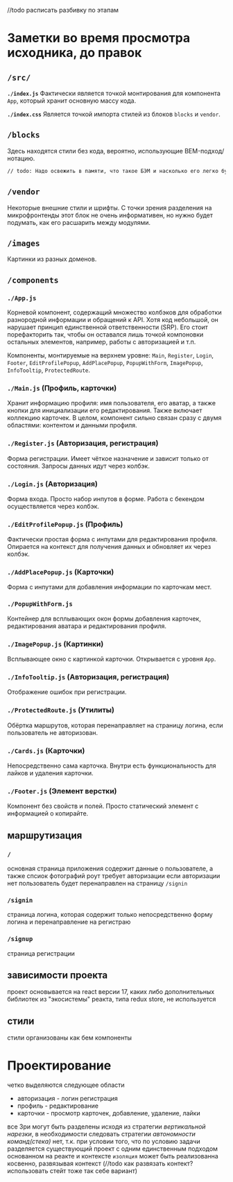 //todo расписать разбивку по этапам

# Заметки во время просмотра исходника, до правок

## `/src/`

**`./index.js`**
Фактически является точкой монтирования для компонента `App`, который хранит основную массу кода.

**`./index.css`**
Является точкой импорта стилей из блоков `blocks` и `vendor`.

## `/blocks`

Здесь находятся стили без кода, вероятно, использующие BEM-подход/нотацию.

```bash
// todo: Надо освежить в памяти, что такое БЭМ и насколько его легко будет разделить.
```

## `/vendor`

Некоторые внешние стили и шрифты. С точки зрения разделения на микрофронтенды этот блок не очень информативен, но нужно будет подумать, как его расшарить между модулями.

## `/images`

Картинки из разных доменов.

## `/components`

### `./App.js`
Корневой компонент, содержащий множество колбэков для обработки разнородной информации и обращений к API. Хотя код небольшой, он нарушает принцип единственной ответственности (SRP). Его стоит порефакторить так, чтобы он оставался лишь точкой компоновки остальных элементов, например, работы с авторизацией и т.п.

Компоненты, монтируемые на верхнем уровне: `Main`, `Register`, `Login`, `Footer`, `EditProfilePopup`, `AddPlacePopup`, `PopupWithForm`, `ImagePopup`, `InfoTooltip`, `ProtectedRoute`.

### `./Main.js` (Профиль, карточки)
Хранит информацию профиля: имя пользователя, его аватар, а также кнопки для инициализации его редактирования. Также включает коллекцию карточек. В целом, компонент сильно связан сразу с двумя областями: контентом и данными профиля.

### `./Register.js` (Авторизация, регистрация)
Форма регистрации. Имеет чёткое назначение и зависит только от состояния. Запросы данных идут через колбэк.

### `./Login.js` (Авторизация)
Форма входа. Просто набор инпутов в форме. Работа с бекендом осуществляется через колбэк.

### `./EditProfilePopup.js` (Профиль)
Фактически простая форма с инпутами для редактирования профиля. Опирается на контекст для получения данных и обновляет их через колбэк.

### `./AddPlacePopup.js` (Карточки)
Форма с инпутами для добавления информации по карточкам мест.

### `./PopupWithForm.js`
Контейнер для всплывающих окон формы добавления карточек, редактирования аватара и редактирования профиля.

### `./ImagePopup.js` (Картинки)
Всплывающее окно с картинкой карточки. Открывается с уровня `App`.

### `./InfoTooltip.js` (Авторизация, регистрация)
Отображение ошибок при регистрации.

### `./ProtectedRoute.js` (Утилиты)
Обёртка маршрутов, которая перенаправляет на страницу логина, если пользователь не авторизован.

### `./Cards.js` (Карточки)
Непосредственно сама карточка. Внутри есть функциональность для лайков и удаления карточки.

### `./Footer.js` (Элемент верстки)
Компонент без свойств и полей. Просто статический элемент с информацией о копирайте.

## маршрутизация
### `/`
основная страница приложения содержит данные о пользователе, а также спсиок фотографий
роут требует авторизации если авторизации нет пользователь будет перенаправлен на страницу  `/signin`
### `/signin`
страница логина, которая содержит только непосредственно форму логина и перенаправление на регистраю
### `/signup`
страница регистрации
## зависимости проекта
проект основывается на react версии 17, каких либо дополнительных библиотек из "экосистемы" реакта, типа redux store, не используется 
## стили
стили организованы как бем компоненты


# Проектирование

четко выделяются следующее области

- авторизация - логин регистрация 
- профиль - редактирование
- карточки - просмотр карточек, добавление, удаление, лайки


все 3ри могут быть разделены исходя из стратегии _вертикальной нарезки_,
в необходимости следовать стратегии _автономности команд(стека)_ нет, т.к. при условии того, что по условию задачи разделяется существующий проект с одним единственным подходом основанном на реакте и контексте
`изоляция` может быть реализованна косвенно, развязывая контекст (//todo как развязать контект? использовать стейт тоже так себе вариант)